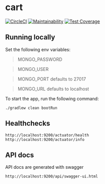 # cart
[![CircleCI](https://circleci.com/gh/foobaar/cart.svg?style=svg)](https://circleci.com/gh/foobaar/cart)
[![Maintainability](https://api.codeclimate.com/v1/badges/8abe6028d712c236ac3f/maintainability)](https://codeclimate.com/github/foobaar/cart/maintainability)
[![Test Coverage](https://api.codeclimate.com/v1/badges/8abe6028d712c236ac3f/test_coverage)](https://codeclimate.com/github/foobaar/cart/test_coverage)

## Running locally
Set the following env variables:
> MONGO_PASSWORD 

> MONGO_USER

> MONGO_PORT defaults to 27017

> MONGO_URL defaults to localhost

To start the app, run the following command:

```./gradlew clean bootRun```

## Healthchecks
```
http://localhost:9200/actuator/health
http://localhost:9200/actuator/info
```

## API docs
API docs are generated with swagger
```
http://localhost:9200/api/swagger-ui.html
```

